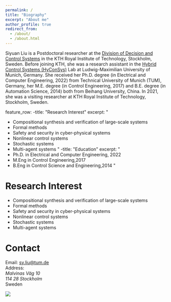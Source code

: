 ```yaml
---
permalink: /
title: "Biography"
excerpt: "About me"
author_profile: true
redirect_from: 
  - /about/
  - /about.html
---
```


Siyuan Liu is a Postdoctoral researcher at the [Division of Decision and Control Systems](https://www.kth.se/is/dcs/division-of-decision-and-control-systems-1.788078) in the KTH Royal Institute of Technology, Stockholm, Sweden. Before joining KTH, she was a research assistant in the [Hybrid Control Systems (HyConSys)](https://www.hyconsys.com/) Lab at Ludwig-Maximilian University of Munich, Germany. 
She received her Ph.D. degree (in Electrical and Computer Engineering, 2022) from Technical University of Munich (TUM), Germany, her M.E. degree (in Control Engineering, 2017) and B.E. degree (in Automation Science, 2014)  both from Beihang University, China. In 2021, she was a visiting researcher at KTH Royal Institute of Technology, Stockholm, Sweden. 


feature_row:
-title: "Research Interest"
    excerpt: "
* Compositional synthesis and verification of large-scale systems 
* Formal methods
* Safety and security in cyber-physical systems
* Nonlinear control systems
* Stochastic systems
* Multi-agent systems
"
-title: "Education"
    excerpt: "
* Ph.D. in Electrical and Computer Engineering, 2022
* M.Eng in Control Engineering,2017
* B.Eng in Control Science and Engineering,2014
"

Research Interest
======
* Compositional synthesis and verification of large-scale systems 
* Formal methods
* Safety and security in cyber-physical systems
* Nonlinear control systems
* Stochastic systems
* Multi-agent systems

Contact
======
 
Email: sy.liu@tum.de<br>
Address: <br>
_Malvinas Väg 10_<br> 
_114 28 Stockholm_<br> 
Sweden<br />


<a href='https://clustrmaps.com/site/1brh0'  title='Visit tracker'><img src='//clustrmaps.com/map_v2.png?cl=ffffff&w=150&t=m&d=1RHlJ4Vea4-7SqHjsZa5MvWcuNZ7AoDQaqGUBcQ2yIw&co=2d78ad&ct=ffffff'/></a>
